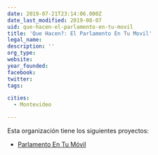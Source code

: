 ```yaml
---
date: 2019-07-21T23:14:06.000Z
date_last_modified: 2019-08-07
uid: que-hacen-el-parlamento-en-tu-movil
title: 'Que Hacen?: El Parlamento En Tu Movil'
legal_name: 
description: ''
org_type: 
website: 
year_founded: 
facebook: 
twitter: 
tags:

cities: 
  - Montevideo

---
```


Esta organización tiene los siguientes proyectos:

- [Parlamento En Tu Móvil](/proyectos/parlamento-en-tu-movil)
